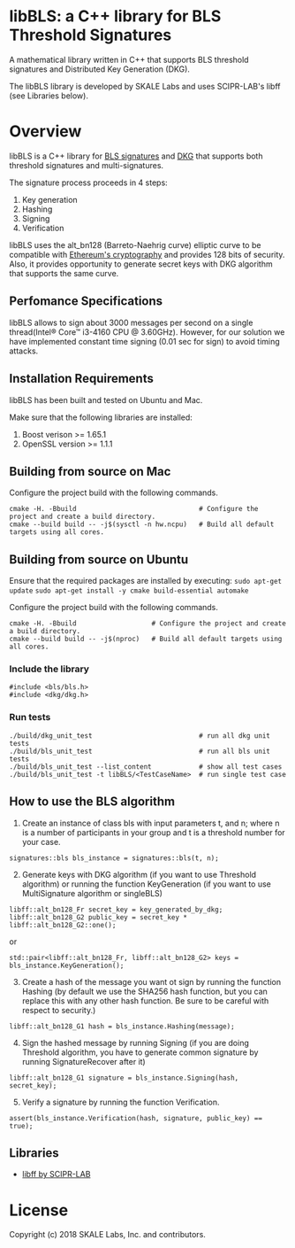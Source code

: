 # libBLS: a C++ library for BLS Threshold Signatures
 
A mathematical library written in C++ that supports BLS threshold signatures and Distributed Key Generation (DKG).

The libBLS library is developed by SKALE Labs and uses SCIPR-LAB's libff (see Libraries below).

# Overview
libBLS is a C++ library for [BLS signatures](https://doi.org/10.1007%2F3-540-45682-1_30) and [DKG](https://doi.org/10.1007%2F3-540-48910-X_21) that supports both threshold signatures and multi-signatures. 

The signature process proceeds in 4 steps:

1. Key generation
2. Hashing
3. Signing
4. Verification

libBLS uses the alt_bn128 (Barreto-Naehrig curve) elliptic curve to be compatible with [Ethereum's cryptography](https://ethereum.github.io/yellowpaper/paper.pdf) and provides 128 bits of security. Also, it provides opportunity to generate secret keys with DKG algorithm that supports the same curve.

## Perfomance Specifications

libBLS allows to sign about 3000 messages per second on a single thread(Intel® Core™ i3-4160 CPU @ 3.60GHz).
However, for our solution we have implemented constant time signing (0.01 sec for sign) to avoid timing attacks.

## Installation Requirements

libBLS has been built and tested on Ubuntu and Mac.

Make sure that the following libraries are installed:
1. Boost verison >= 1.65.1
2. OpenSSL version >= 1.1.1

## Building from source on Mac
Configure the project build with the following commands.
```
cmake -H. -Bbuild                               # Configure the project and create a build directory.
cmake --build build -- -j$(sysctl -n hw.ncpu)   # Build all default targets using all cores.
```

## Building from source on Ubuntu
Ensure that the required packages are installed by executing:
```sudo apt-get update```
```sudo apt-get install -y cmake build-essential automake```

Configure the project build with the following commands.
```
cmake -H. -Bbuild                   # Configure the project and create a build directory.
cmake --build build -- -j$(nproc)   # Build all default targets using all cores.
```

### Include the library
```
#include <bls/bls.h>
#include <dkg/dkg.h>
```

### Run tests
```
./build/dkg_unit_test                           # run all dkg unit tests
./build/bls_unit_test                           # run all bls unit tests
./build/bls_unit_test --list_content            # show all test cases
./build/bls_unit_test -t libBLS/<TestCaseName>  # run single test case
```

## How to use the BLS algorithm
1. Create an instance of class bls with input parameters t, and n; where n is a number of participants in your group and t is a threshold number for your case.
```
signatures::bls bls_instance = signatures::bls(t, n);
```
2. Generate keys with DKG algorithm (if you want to use Threshold algorithm) or running the function KeyGeneration (if you want to use MultiSignature algorithm or singleBLS)
```
libff::alt_bn128_Fr secret_key = key_generated_by_dkg;
libff::alt_bn128_G2 public_key = secret_key * libff::alt_bn128_G2::one();
```
or
```
std::pair<libff::alt_bn128_Fr, libff::alt_bn128_G2> keys = bls_instance.KeyGeneration();
```
3. Create a hash of the message you want ot sign by running the function Hashing (by default we use the SHA256 hash function, but you can replace this with any other hash function. Be sure to be careful with respect to security.)
```
libff::alt_bn128_G1 hash = bls_instance.Hashing(message);
```
4. Sign the hashed message by running Signing (if you are doing Threshold algorithm, you have to generate common signature by running SignatureRecover after it)
```
libff::alt_bn128_G1 signature = bls_instance.Signing(hash, secret_key);
```
5. Verify a signature by running the function Verification.
```
assert(bls_instance.Verification(hash, signature, public_key) == true);
```

## Libraries
- [libff by SCIPR-LAB](http://www.scipr-lab.org/)

# License

Copyright (c) 2018 SKALE Labs, Inc. and contributors.

